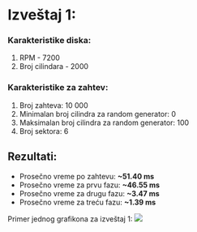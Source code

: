 # Izveštaj 1:

### Karakteristike diska:

1. RPM - 7200
2. Broj cilindara - 2000


### Karakteristike za zahtev:

1. Broj zahteva: 10 000
2. Minimalan broj cilindra za random generator: 0
3. Maksimalan broj cilindra za random generator: 100
4. Broj sektora: 6


## Rezultati:

- Prosečno vreme po zahtevu: **~51.40 ms**
- Prosečno vreme za prvu fazu: **~46.55 ms**
- Prosečno vreme za drugu fazu: **~3.47 ms**
- Prosečno vreme za treću fazu: **~1.39 ms**

Primer jednog grafikona za izveštaj 1:
<img src="https://github.com/xlstefan/PRS-SimulacijaHDD/blob/master/Results/1/faze%20hdd.png"/>
